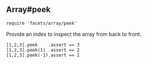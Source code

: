 ## Array#peek

    require 'facets/array/peek'
    
Provide an index to inspect the array from back to front.

    [1,2,3].peek    .assert == 3
    [1,2,3].peek(1) .assert == 2
    [1,2,3].peek(-1).assert == 1

